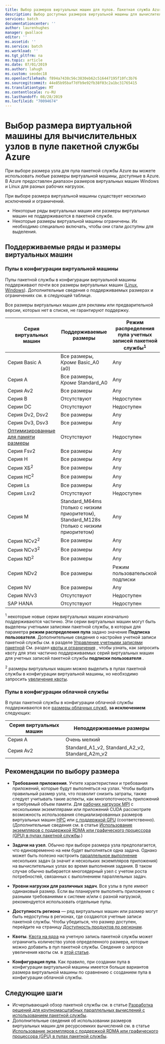```yaml
---
title: Выбор размеров виртуальных машин для пулов. Пакетная служба Azure | Документация Майкрософт
description: Выбор доступных размеров виртуальной машины для вычислительных узлов в пулах пакетной службы Azure
services: batch
documentationcenter: ''
author: laurenhughes
manager: gwallace
editor: ''
ms.assetid: ''
ms.service: batch
ms.workload: ''
ms.tgt_pltfrm: na
ms.topic: article
ms.date: 07/01/2019
ms.author: lahugh
ms.custom: seodec18
ms.openlocfilehash: f894a7438c56c3830eb62c516447195f10fc3b76
ms.sourcegitcommit: 44e85b95baf7dfb9e92fb38f03c2a1bc31765415
ms.translationtype: MT
ms.contentlocale: ru-RU
ms.lasthandoff: 08/28/2019
ms.locfileid: "70094674"
---
```

# <a name="choose-a-vm-size-for-compute-nodes-in-an-azure-batch-pool"></a>Выбор размера виртуальной машины для вычислительных узлов в пуле пакетной службы Azure

При выборе размера узла для пула пакетной службы Azure вы можете использовать любые размеры виртуальной машины, доступные в Azure. В Azure предоставлен диапазон размеров виртуальных машин Windows и Linux для разных рабочих нагрузок.

При выборе размера виртуальной машины существует несколько исключений и ограничений.

* Некоторые ряды виртуальных машин или размеры виртуальных машин не поддерживаются в пакетной службе.
* Некоторые размеры виртуальной машины ограничены. Их необходимо специально включать, чтобы они стали доступны для выделения.

## <a name="supported-vm-series-and-sizes"></a>Поддерживаемые ряды и размеры виртуальных машин

### <a name="pools-in-virtual-machine-configuration"></a>Пулы в конфигурации виртуальной машины

Пулы пакетной службы в конфигурации виртуальной машины поддерживают почти все размеры виртуальных машин ([Linux](../virtual-machines/linux/sizes.md), [Windows](../virtual-machines/windows/sizes.md)). Дополнительные сведения о поддерживаемых размерах и ограничениях см. в следующей таблице.

Все размеры виртуальных машин для рекламы или предварительной версии, которых нет в списке, не гарантируют поддержку.

| Серия виртуальных машин  | Поддерживаемые размеры | Режим распределения пула учетных записей пакетной службы<sup>1</sup> |
|------------|---------|-----------------|
| Серия Basic A | Все размеры, *Кроме* Basic_A0 (a0) | Any |
| Серия A | Все размеры, *Кроме* Standard_A0 | Any |
| Серия Av2 | Все размеры | Any |
| Серия B | Отсутствуют | Недоступен |
| Серии DC | Отсутствуют | Недоступен |
| Серия Dv2, Dsv2 | Все размеры | Any |
| Серия Dv3, Dsv3 | Все размеры | Any |
| [Оптимизированные для памяти размеры](../virtual-machines/linux/sizes-memory.md) | Отсутствуют | Недоступен |
| Серия Fsv2 | Все размеры | Any |
| Серия H | Все размеры | Any |
| Серия ХБ<sup>2</sup> | Все размеры | Any |
| Серия HC<sup>2</sup> | Все размеры | Any |
| Серия Ls | Все размеры | Any |
| Серия Lsv2 | Отсутствуют | Недоступен |
| Серия M | Standard_M64ms (только с низким приоритетом), Standard_M128s (только с низким приоритетом) | Any |  
| Серия NCv2<sup>2</sup> | Все размеры | Any |
| Серия NCv3<sup>2</sup> | Все размеры | Any |
| Серия ND<sup>2</sup> | Все размеры | Any |
| Серия NDv2 | Все размеры | Режим пользовательской подписки |
| Серия NV | Все размеры | Any |
| Серия NVv3 | Отсутствуют | Недоступен |
| SAP HANA | Отсутствуют | Недоступен |

<sup>1</sup> некоторые новые серии виртуальных машин изначально поддерживаются частично. Эти серии виртуальных машин могут быть выделены учетными записями пакетной службы, в которых для параметра **режим распределения пула** задано значение **Подписка пользователя**. Дополнительные сведения о настройке учетной записи пакетной службы см. в разделе [Управление учетными записями пакетной](batch-account-create-portal.md#additional-configuration-for-user-subscription-mode) См. раздел [квоты и ограничения](batch-quota-limit.md) , чтобы узнать, как запросить квоту для этих частично поддерживаемых серий виртуальных машин для учетных записей пакетной службы **подписки пользователя** .  

<sup>2</sup> размеры виртуальных машин можно выделить в пулах пакетной службы в конфигурации виртуальной машины, но необходимо запросить [увеличение квоты](batch-quota-limit.md#increase-a-quota).

### <a name="pools-in-cloud-service-configuration"></a>Пулы в конфигурации облачной службы

В пулах пакетной службы в конфигурации облачной службы поддерживаются все [размеры облачных служб](../cloud-services/cloud-services-sizes-specs.md), **за исключением** следующих:

| Серия виртуальных машин  | Неподдерживаемые размеры |
|------------|-------------------|
| Серия A   | Очень мелкий       |
| Серия Av2 | Standard_A1_v2, Standard_A2_v2, Standard_A2m_v2 |

## <a name="size-considerations"></a>Рекомендации по выбору размера

* **Требования приложения**. Учтите характеристики и требования приложений, которые будут выполняться на узлах. Чтобы выбрать правильный размер узла, что позволит снизить затраты, также следует учитывать такие аспекты, как многопоточность приложений и требуемый объем памяти. Для [рабочих нагрузок MPI](batch-mpi.md) с несколькими экземплярами или приложений CUDA рассмотрите возможность использования специализированных размеров виртуальных машин [HPC](../virtual-machines/linux/sizes-hpc.md) или [с поддержкой GPU](../virtual-machines/linux/sizes-gpu.md) (соответственно). (Дополнительные сведения см. в статье [Использование экземпляров с поддержкой RDMA или графического процессора (GPU) в пулах пакетной службы](batch-pool-compute-intensive-sizes.md).)

* **Задачи на узел**. Обычно при выборе размера узла предполагается, что единовременно на нем будет выполняться одна задача. Однако может быть полезно настроить [параллельное выполнение](batch-parallel-node-tasks.md) нескольких задач (а значит и нескольких экземпляров приложения) на вычислительных узлах во время выполнения задания. В таком случае обычно выбирается многоядерный узел с учетом роста потребностей, связанных с выполнением параллельных задач.

* **Уровни нагрузки для различных задач**. Все узлы в пуле имеют одинаковый размер. Если вы планируете выполнять приложения с разными требованиями к системе и/или с разной нагрузкой, рекомендуется использовать отдельные пулы.

* **Доступность региона** — ряд виртуальных машин или размер могут быть недоступны в регионах, где создаются учетные записи пакетной службы. Чтобы убедиться, что размер доступен, перейдите на страницу [Доступность продуктов по регионам](https://azure.microsoft.com/regions/services/).

* **Квоты**. [Квота на ядра](batch-quota-limit.md#resource-quotas) на учетную запись пакетной службы может ограничить количество узлов определенного размера, которые можно добавить в пул пакетной службы. Сведения о запросе увеличения квоты см. в [этой статье](batch-quota-limit.md#increase-a-quota). 

* **Конфигурация пула**. Как правило, при создании пула в конфигурации виртуальной машины имеется больше вариантов размера виртуальной машины по сравнению с созданием пула в конфигурации облачной службы.

## <a name="next-steps"></a>Следующие шаги

* Исчерпывающий обзор пакетной службы см. в статье [Разработка решений для крупномасштабных параллельных вычислений с использованием пакетной службы](batch-api-basics.md).
* Дополнительные сведения об использовании размеров виртуальных машин для ресурсоемких вычислений см. в статье [Использование экземпляров с поддержкой RDMA или графического процессора (GPU) в пулах пакетной службы](batch-pool-compute-intensive-sizes.md).
